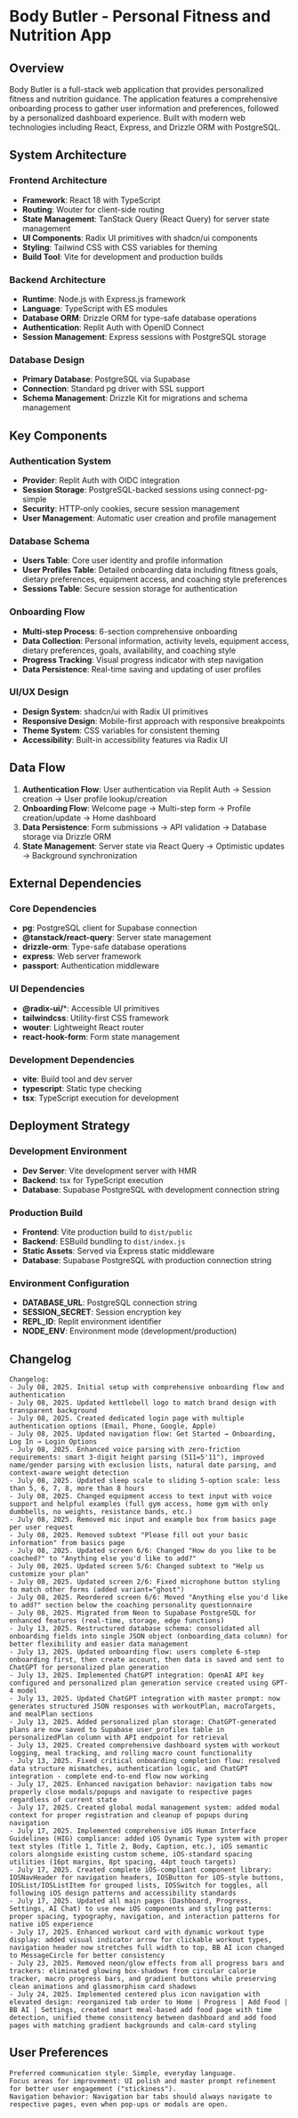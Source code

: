 # Body Butler - Personal Fitness and Nutrition App

## Overview

Body Butler is a full-stack web application that provides personalized fitness and nutrition guidance. The application features a comprehensive onboarding process to gather user information and preferences, followed by a personalized dashboard experience. Built with modern web technologies including React, Express, and Drizzle ORM with PostgreSQL.

## System Architecture

### Frontend Architecture
- **Framework**: React 18 with TypeScript
- **Routing**: Wouter for client-side routing
- **State Management**: TanStack Query (React Query) for server state management
- **UI Components**: Radix UI primitives with shadcn/ui components
- **Styling**: Tailwind CSS with CSS variables for theming
- **Build Tool**: Vite for development and production builds

### Backend Architecture
- **Runtime**: Node.js with Express.js framework
- **Language**: TypeScript with ES modules
- **Database ORM**: Drizzle ORM for type-safe database operations
- **Authentication**: Replit Auth with OpenID Connect
- **Session Management**: Express sessions with PostgreSQL storage

### Database Design
- **Primary Database**: PostgreSQL via Supabase
- **Connection**: Standard pg driver with SSL support
- **Schema Management**: Drizzle Kit for migrations and schema management

## Key Components

### Authentication System
- **Provider**: Replit Auth with OIDC integration
- **Session Storage**: PostgreSQL-backed sessions using connect-pg-simple
- **Security**: HTTP-only cookies, secure session management
- **User Management**: Automatic user creation and profile management

### Database Schema
- **Users Table**: Core user identity and profile information
- **User Profiles Table**: Detailed onboarding data including fitness goals, dietary preferences, equipment access, and coaching style preferences
- **Sessions Table**: Secure session storage for authentication

### Onboarding Flow
- **Multi-step Process**: 6-section comprehensive onboarding
- **Data Collection**: Personal information, activity levels, equipment access, dietary preferences, goals, availability, and coaching style
- **Progress Tracking**: Visual progress indicator with step navigation
- **Data Persistence**: Real-time saving and updating of user profiles

### UI/UX Design
- **Design System**: shadcn/ui with Radix UI primitives
- **Responsive Design**: Mobile-first approach with responsive breakpoints
- **Theme System**: CSS variables for consistent theming
- **Accessibility**: Built-in accessibility features via Radix UI

## Data Flow

1. **Authentication Flow**: User authentication via Replit Auth → Session creation → User profile lookup/creation
2. **Onboarding Flow**: Welcome page → Multi-step form → Profile creation/update → Home dashboard
3. **Data Persistence**: Form submissions → API validation → Database storage via Drizzle ORM
4. **State Management**: Server state via React Query → Optimistic updates → Background synchronization

## External Dependencies

### Core Dependencies
- **pg**: PostgreSQL client for Supabase connection
- **@tanstack/react-query**: Server state management
- **drizzle-orm**: Type-safe database operations
- **express**: Web server framework
- **passport**: Authentication middleware

### UI Dependencies
- **@radix-ui/***: Accessible UI primitives
- **tailwindcss**: Utility-first CSS framework
- **wouter**: Lightweight React router
- **react-hook-form**: Form state management

### Development Dependencies
- **vite**: Build tool and dev server
- **typescript**: Static type checking
- **tsx**: TypeScript execution for development

## Deployment Strategy

### Development Environment
- **Dev Server**: Vite development server with HMR
- **Backend**: tsx for TypeScript execution
- **Database**: Supabase PostgreSQL with development connection string

### Production Build
- **Frontend**: Vite production build to `dist/public`
- **Backend**: ESBuild bundling to `dist/index.js`
- **Static Assets**: Served via Express static middleware
- **Database**: Supabase PostgreSQL with production connection string

### Environment Configuration
- **DATABASE_URL**: PostgreSQL connection string
- **SESSION_SECRET**: Session encryption key
- **REPL_ID**: Replit environment identifier
- **NODE_ENV**: Environment mode (development/production)

## Changelog

```
Changelog:
- July 08, 2025. Initial setup with comprehensive onboarding flow and authentication
- July 08, 2025. Updated kettlebell logo to match brand design with transparent background
- July 08, 2025. Created dedicated login page with multiple authentication options (Email, Phone, Google, Apple)
- July 08, 2025. Updated navigation flow: Get Started → Onboarding, Log In → Login Options
- July 08, 2025. Enhanced voice parsing with zero-friction requirements: smart 3-digit height parsing (511=5'11"), improved name/gender parsing with exclusion lists, natural date parsing, and context-aware weight detection
- July 08, 2025. Updated sleep scale to sliding 5-option scale: less than 5, 6, 7, 8, more than 8 hours
- July 08, 2025. Changed equipment access to text input with voice support and helpful examples (full gym access, home gym with only dumbbells, no weights, resistance bands, etc.)
- July 08, 2025. Removed mic input and example box from basics page per user request
- July 08, 2025. Removed subtext "Please fill out your basic information" from basics page
- July 08, 2025. Updated screen 6/6: Changed "How do you like to be coached?" to "Anything else you'd like to add?"
- July 08, 2025. Updated screen 5/6: Changed subtext to "Help us customize your plan"
- July 08, 2025. Updated screen 2/6: Fixed microphone button styling to match other forms (added variant="ghost")
- July 08, 2025. Reordered screen 6/6: Moved "Anything else you'd like to add?" section below the coaching personality questionnaire
- July 08, 2025. Migrated from Neon to Supabase PostgreSQL for enhanced features (real-time, storage, edge functions)
- July 13, 2025. Restructured database schema: consolidated all onboarding fields into single JSON object (onboarding_data column) for better flexibility and easier data management
- July 13, 2025. Updated onboarding flow: users complete 6-step onboarding first, then create account, then data is saved and sent to ChatGPT for personalized plan generation
- July 13, 2025. Implemented ChatGPT integration: OpenAI API key configured and personalized plan generation service created using GPT-4 model
- July 13, 2025. Updated ChatGPT integration with master prompt: now generates structured JSON responses with workoutPlan, macroTargets, and mealPlan sections
- July 13, 2025. Added personalized plan storage: ChatGPT-generated plans are now saved to Supabase user_profiles table in personalizedPlan column with API endpoint for retrieval
- July 13, 2025. Created comprehensive dashboard system with workout logging, meal tracking, and rolling macro count functionality
- July 13, 2025. Fixed critical onboarding completion flow: resolved data structure mismatches, authentication logic, and ChatGPT integration - complete end-to-end flow now working
- July 17, 2025. Enhanced navigation behavior: navigation tabs now properly close modals/popups and navigate to respective pages regardless of current state
- July 17, 2025. Created global modal management system: added modal context for proper registration and cleanup of popups during navigation
- July 17, 2025. Implemented comprehensive iOS Human Interface Guidelines (HIG) compliance: added iOS Dynamic Type system with proper text styles (Title 1, Title 2, Body, Caption, etc.), iOS semantic colors alongside existing custom scheme, iOS-standard spacing utilities (16pt margins, 8pt spacing, 44pt touch targets)
- July 17, 2025. Created complete iOS-compliant component library: IOSNavHeader for navigation headers, IOSButton for iOS-style buttons, IOSList/IOSListItem for grouped lists, IOSSwitch for toggles, all following iOS design patterns and accessibility standards
- July 17, 2025. Updated all main pages (Dashboard, Progress, Settings, AI Chat) to use new iOS components and styling patterns: proper spacing, typography, navigation, and interaction patterns for native iOS experience
- July 17, 2025. Enhanced workout card with dynamic workout type display: added visual indicator arrow for clickable workout types, navigation header now stretches full width to top, BB AI icon changed to MessageCircle for better consistency
- July 23, 2025. Removed neon/glow effects from all progress bars and trackers: eliminated glowing box-shadows from circular calorie tracker, macro progress bars, and gradient buttons while preserving clean animations and glassmorphism card shadows
- July 24, 2025. Implemented centered plus icon navigation with elevated design: reorganized tab order to Home | Progress | Add Food | BB AI | Settings, created smart meal-based add food page with time detection, unified theme consistency between dashboard and add food pages with matching gradient backgrounds and calm-card styling
```

## User Preferences

```
Preferred communication style: Simple, everyday language.
Focus areas for improvement: UI polish and master prompt refinement for better user engagement ("stickiness").
Navigation behavior: Navigation bar tabs should always navigate to respective pages, even when pop-ups or modals are open.
```